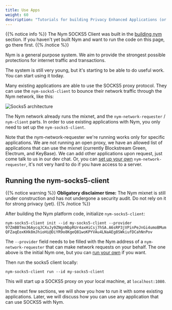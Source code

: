 ```yaml
---
title: Use Apps
weight: 60
description: "Tutorials for building Privacy Enhanced Applications (or integrating existing apps with Nym)"
---
```


{{% notice info %}}
The Nym SOCKS5 Client was built in the [building nym](/docs/run-nym-nodes/build-nym/) section. If you haven't yet built Nym and want to run the code on this page, go there first.
{{% /notice %}}

Nym is a general purpose system. We aim to provide the strongest possible protections for internet traffic and transactions.

The system is still very young, but it's starting to be able to do useful work. You can start using it today.

Many existing applications are able to use the SOCKS5 proxy protocol. They can use the `nym-socks5-client` to bounce their network traffic through the Nym network, like this:

![Socks5 architecture](/docs/images/nym-socks5-architecture.png)

The Nym network already runs the mixnet, and the `nym-network-requester` / `nym-client` parts. In order to use existing applications with Nym, you only need to set up the `nym-socks5-client`.

Note that the nym-network-requester we're running works only for specific applications. We are not running an open proxy, we have an allowed list of applications that can use the mixnet (currently Blockstream Green, Electrum, and KeyBase). We can add other applications upon request, just come talk to us in our dev chat. Or, you can [set up your own](/docs/run-nym-nodes/requester) `nym-network-requester`, it's not very hard to do if you have access to a server.

## Running the nym-socks5-client

{{% notice warning %}}
**Obligatory disclaimer time:** The Nym mixnet is still under construction and has not undergone a security audit. Do not rely on it for strong privacy (yet).
{{% /notice %}}

After building the Nym platform code, initialize `nym-socks5-client`:

`nym-socks5-client init --id my-socks5-client --provider 97ZmBBTmo36AycqJCXuJy9ZNgnNbpRUr4axHiCsj7hSA.A6sRP3jVPinPeJnGi4umoBMumQFZaqEoxKHk8mJhioHi@DiYR9o8KgeQ81woKPYVAu4LNaAEg8SWkiufDCahNnPov`

The `--provider` field needs to be filled with the Nym address of a `nym-network-requester` that can make network requests on your behalf. The one above is the initial Nym one, but you can [run your own](/docs/run-nym-nodes/requester/) if you want.

Then run the socks5 client locally:

`nym-socks5-client run --id my-socks5-client`

This will start up a SOCKS5 proxy on your local machine, at `localhost:1080`.

In the next few sections, we will show you how to run it with some existing applications. Later, we will discuss how you can use any application that can use SOCKS5 with Nym.
